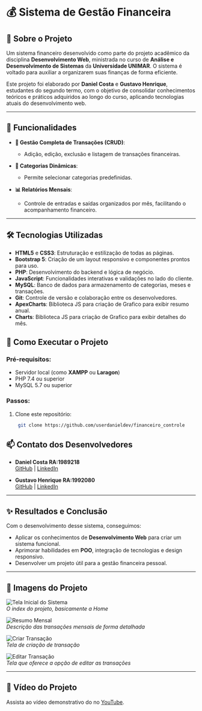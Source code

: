 # 💰 Sistema de Gestão Financeira

## 📝 Sobre o Projeto

Um sistema financeiro desenvolvido como parte do projeto acadêmico da disciplina **Desenvolvimento Web**, ministrada no curso de **Análise e Desenvolvimento de Sistemas** da **Universidade UNIMAR**. O sistema é voltado para auxiliar a organizarem suas finanças de forma eficiente.

Este projeto foi elaborado por **Daniel Costa** e **Gustavo Henrique**, estudantes do segundo termo, com o objetivo de consolidar conhecimentos teóricos e práticos adquiridos ao longo do curso, aplicando tecnologias atuais do desenvolvimento web.

---

## 🌟 Funcionalidades

- **💼 Gestão Completa de Transações (CRUD)**:
  - Adição, edição, exclusão e listagem de transações financeiras.

- **📂 Categorias Dinâmicas**:
  - Permite selecionar categorias predefinidas.

- **📊 Relatórios Mensais**:
  - Controle de entradas e saídas organizados por mês, facilitando o acompanhamento financeiro.

---

## 🛠️ Tecnologias Utilizadas

- **HTML5** e **CSS3**: Estruturação e estilização de todas as páginas.
- **Bootstrap 5**: Criação de um layout responsivo e componentes prontos para uso.
- **PHP**: Desenvolvimento do backend e lógica de negócio.
- **JavaScript**: Funcionalidades interativas e validações no lado do cliente.
- **MySQL**: Banco de dados para armazenamento de categorias, meses e transações.
- **Git**: Controle de versão e colaboração entre os desenvolvedores.
- **ApexCharts**: Biblioteca JS para criação de Grafico para exibir resumo anual.
- **Charts**: Biblioteca JS para criação de Grafico para exibir detalhes do mês.


## 🚀 Como Executar o Projeto

### Pré-requisitos:
- Servidor local (como **XAMPP** ou **Laragon**)
- PHP 7.4 ou superior
- MySQL 5.7 ou superior

### Passos:
1. Clone este repositório:
   ```bash
    git clone https://github.com/userdanieldev/financeiro_controle

## 📫 Contato dos Desenvolvedores

- **Daniel Costa RA:1989218**  
  [GitHub](https://github.com/userdanieldev) | [LinkedIn](https://www.linkedin.com/in/daniel-costa-b88a07198/)

- **Gustavo Henrique RA:1992080**  
  [GitHub](https://github.com/GuVieir4) | [LinkedIn](https://linkedin.com/in/gustavo-henrique-vieira-da-silva-6284b7231)

---

## ✨ Resultados e Conclusão

Com o desenvolvimento desse sistema, conseguimos:
- Aplicar os conhecimentos de **Desenvolvimento Web** para criar um sistema funcional.
- Aprimorar habilidades em **POO**, integração de tecnologias e design responsivo.
- Desenvolver um projeto útil para a gestão financeira pessoal.

---

## 📸 Imagens do Projeto

![Tela Inicial do Sistema](./img/index.jpg)  
*O index do projeto, basicamente a Home*

![Resumo Mensal](./img/tela_mes.jpg)  
*Descrição das transações mensais de forma detalhada*

![Criar Transação](./img/movimentação.jpg)  
*Tela de criação de transação*

![Editar Transação](./img/editar.jpg)  
*Tela que oferece a opção de editar as transações*

---

## 🎥 Vídeo do Projeto

Assista ao vídeo demonstrativo do no [YouTube]().
